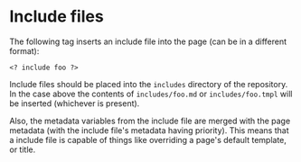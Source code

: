 # Include files #

The following tag inserts an include file into the page (can be in a different
format):

    <? include foo ?>

Include files should be placed into the `includes` directory of the repository.
In the case above the contents of `includes/foo.md` or `includes/foo.tmpl` will
be inserted (whichever is present).

Also, the metadata variables from the include file are merged with the page metadata
(with the include file's metadata having priority). This means that a include file
is capable of things like overriding a page's default template, or title.
